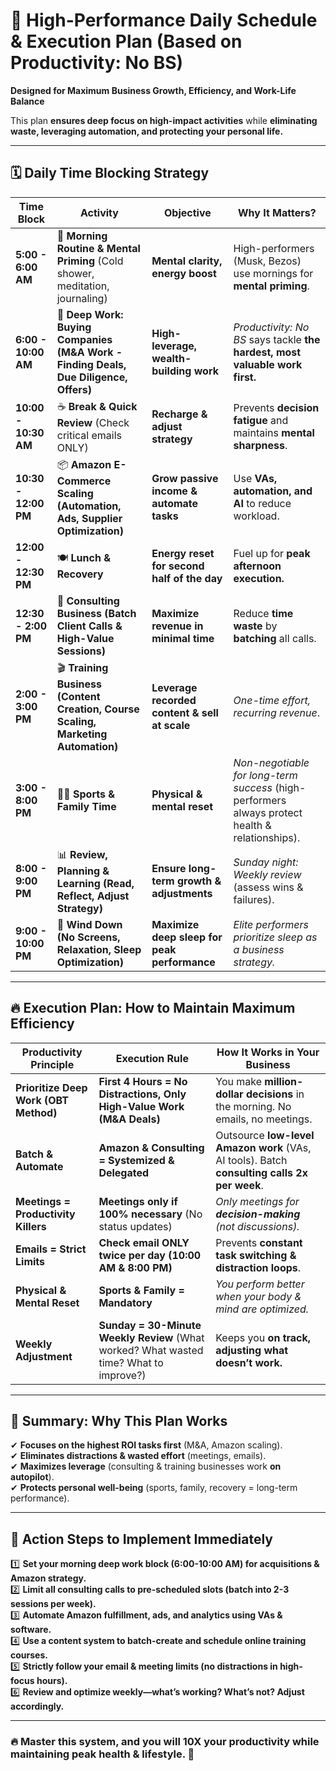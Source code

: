 
# 🚀 High-Performance Daily Schedule & Execution Plan (Based on Productivity: No BS)

**Designed for Maximum Business Growth, Efficiency, and Work-Life Balance**  

This plan **ensures deep focus on high-impact activities** while **eliminating waste, leveraging automation, and protecting your personal life.**  

---

## 🗓 Daily Time Blocking Strategy

| **Time Block**      | **Activity** | **Objective** | **Why It Matters?** |
|---------------------|-------------|--------------|---------------------|
| **5:00 - 6:00 AM** | 🚀 **Morning Routine & Mental Priming** (Cold shower, meditation, journaling) | **Mental clarity, energy boost** | High-performers (Musk, Bezos) use mornings for **mental priming**. |
| **6:00 - 10:00 AM** | 🧠 **Deep Work: Buying Companies (M&A Work - Finding Deals, Due Diligence, Offers)** | **High-leverage, wealth-building work** | *Productivity: No BS* says tackle **the hardest, most valuable work first.** |
| **10:00 - 10:30 AM** | ☕ **Break & Quick Review** (Check critical emails ONLY) | **Recharge & adjust strategy** | Prevents **decision fatigue** and maintains **mental sharpness**. |
| **10:30 - 12:00 PM** | 📦 **Amazon E-Commerce Scaling (Automation, Ads, Supplier Optimization)** | **Grow passive income & automate tasks** | Use **VAs, automation, and AI** to reduce workload. |
| **12:00 - 12:30 PM** | 🍽 **Lunch & Recovery** | **Energy reset for second half of the day** | Fuel up for **peak afternoon execution.** |
| **12:30 - 2:00 PM** | 🎤 **Consulting Business (Batch Client Calls & High-Value Sessions)** | **Maximize revenue in minimal time** | Reduce **time waste** by **batching** all calls. |
| **2:00 - 3:00 PM** | 🎬 **Training Business (Content Creation, Course Scaling, Marketing Automation)** | **Leverage recorded content & sell at scale** | *One-time effort, recurring revenue*. |
| **3:00 - 8:00 PM** | 🏋️‍♂️ **Sports & Family Time** | **Physical & mental reset** | *Non-negotiable for long-term success* (high-performers always protect health & relationships). |
| **8:00 - 9:00 PM** | 📊 **Review, Planning & Learning (Read, Reflect, Adjust Strategy)** | **Ensure long-term growth & adjustments** | *Sunday night: Weekly review* (assess wins & failures). |
| **9:00 - 10:00 PM** | 🌙 **Wind Down (No Screens, Relaxation, Sleep Optimization)** | **Maximize deep sleep for peak performance** | *Elite performers prioritize sleep as a business strategy.* |

---

## 🔥 Execution Plan: How to Maintain Maximum Efficiency

| **Productivity Principle** | **Execution Rule** | **How It Works in Your Business** |
|---------------------------|--------------------|----------------------------------|
| **Prioritize Deep Work (OBT Method)** | **First 4 Hours = No Distractions, Only High-Value Work (M&A Deals)** | You make **million-dollar decisions** in the morning. No emails, no meetings. |
| **Batch & Automate** | **Amazon & Consulting = Systemized & Delegated** | Outsource **low-level Amazon work** (VAs, AI tools). Batch **consulting calls 2x per week**. |
| **Meetings = Productivity Killers** | **Meetings only if 100% necessary** (No status updates) | *Only meetings for **decision-making** (not discussions).* |
| **Emails = Strict Limits** | **Check email ONLY twice per day (10:00 AM & 8:00 PM)** | Prevents **constant task switching & distraction loops**. |
| **Physical & Mental Reset** | **Sports & Family = Mandatory** | *You perform better when your body & mind are optimized.* |
| **Weekly Adjustment** | **Sunday = 30-Minute Weekly Review** (What worked? What wasted time? What to improve?) | Keeps you **on track, adjusting what doesn’t work.** |

---

## 🚀 Summary: Why This Plan Works
✔ **Focuses on the highest ROI tasks first** (M&A, Amazon scaling).  
✔ **Eliminates distractions & wasted effort** (meetings, emails).  
✔ **Maximizes leverage** (consulting & training businesses work **on autopilot**).  
✔ **Protects personal well-being** (sports, family, recovery = long-term performance).  

---

## 🎯 Action Steps to Implement Immediately
1️⃣ **Set your morning deep work block (6:00-10:00 AM) for acquisitions & Amazon strategy.**  
2️⃣ **Limit all consulting calls to pre-scheduled slots (batch into 2-3 sessions per week).**  
3️⃣ **Automate Amazon fulfillment, ads, and analytics using VAs & software.**  
4️⃣ **Use a content system to batch-create and schedule online training courses.**  
5️⃣ **Strictly follow your email & meeting limits (no distractions in high-focus hours).**  
6️⃣ **Review and optimize weekly—what’s working? What’s not? Adjust accordingly.**  

---

### 🔥 Master this system, and you will 10X your productivity while maintaining peak health & lifestyle. 🚀
